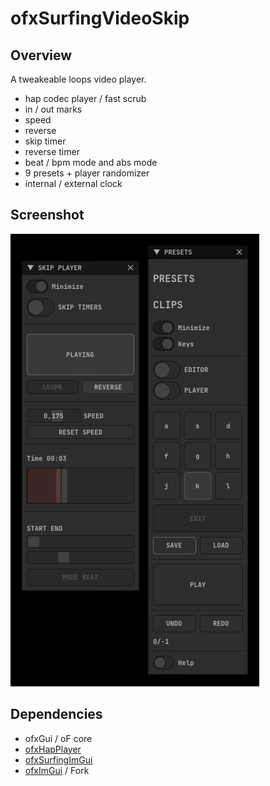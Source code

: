 # ofxSurfingVideoSkip

## Overview
A tweakeable loops video player.  

- hap codec player / fast scrub
- in / out marks
- speed
- reverse
- skip timer
- reverse timer
- beat / bpm mode and abs mode
- 9 presets + player randomizer
- internal / external clock

## Screenshot
![Screenshot](readme_images/Capture.PNG?raw=true "Screenshot")

## Dependencies
- ofxGui / oF core
- [ofxHapPlayer](https://github.com/bangnoise/ofxHapPlayer)
- [ofxSurfingImGui](https://github.com/moebiussurfing/ofxSurfingImGui)
- [ofxImGui](https://github.com/Daandelange/ofxImGui/) / Fork
